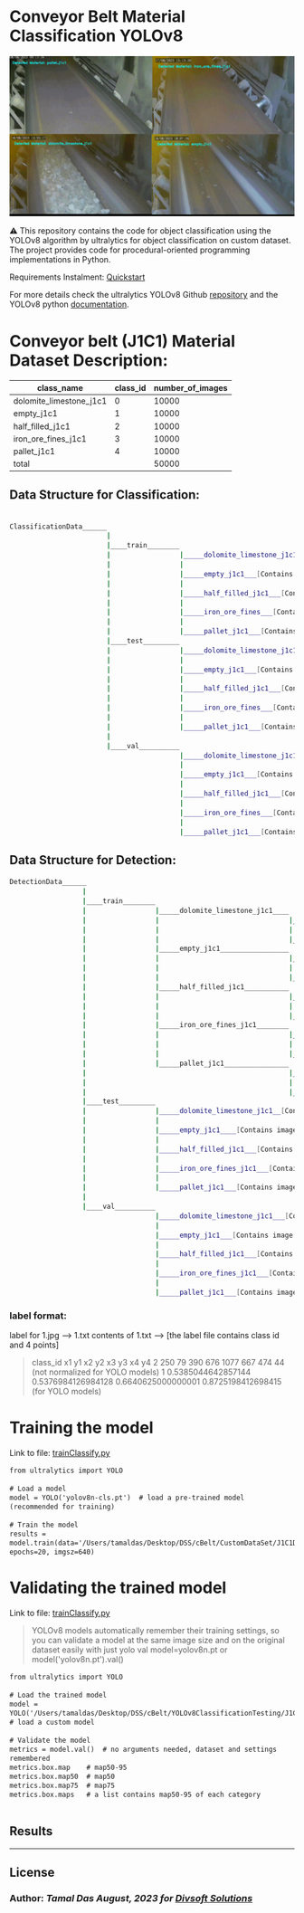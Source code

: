# Conveyor Belt Material Classification YOLOv8

<p align="center">
    <img src="https://github.com/tfortamal/Conveyor-Belt-Material-Classification-YOLOv8/blob/1ddd61c07913985b172c1db8b59fdb3e6574628d/img/cbelt.gif" width=800>
</p>

⚠️ This repository contains the code for object classification using the YOLOv8 algorithm by ultralytics for object classification on custom dataset. The project provides code for procedural-oriented programming implementations in Python.    

Requirements Instalment: [Quickstart](https://docs.ultralytics.com/quickstart/)

For more details check the ultralytics YOLOv8 Github [repository](https://github.com/ultralytics/ultralytics) and the YOLOv8 python [documentation](https://docs.ultralytics.com/usage/python/#train).


# Conveyor belt (J1C1) Material Dataset Description:

class_name    | class_id      | number_of_images                |
 ------------ | ------------- | ------------                    | 
| dolomite_limestone_j1c1     | 0         |        10000        |
| empty_j1c1                  | 1         |        10000        |
| half_filled_j1c1            | 2         |        10000        |
| iron_ore_fines_j1c1         | 3         |        10000        |
| pallet_j1c1                 | 4         |        10000        |
| total                       |           |        50000        |


## Data Structure for Classification:
```bash

ClassificationData______
                        |
                        |____train________
                        |                 |_____dolomite_limestone_j1c1___[Contains image only]
                        |                 |                    
                        |                 |_____empty_j1c1___[Contains image only]
                        |                 |                    
                        |                 |_____half_filled_j1c1___[Contains image only]
                        |                 |                    
                        |                 |_____iron_ore_fines___[Contains image only]
                        |                 |                    
                        |                 |_____pallet_j1c1___[Contains image only]            
                        |____test_________
                        |                 |_____dolomite_limestone_j1c1___[Contains image only]
                        |                 |
                        |                 |_____empty_j1c1___[Contains image only]
                        |                 |
                        |                 |_____half_filled_j1c1___[Contains image only]
                        |                 |
                        |                 |_____iron_ore_fines___[Contains image only]
                        |                 |
                        |                 |_____pallet_j1c1___[Contains image only]
                        |
                        |____val__________
                                          |_____dolomite_limestone_j1c1___[Contains image only]
                                          |
                                          |_____empty_j1c1___[Contains image only]
                                          |
                                          |_____half_filled_j1c1___[Contains image only]
                                          |
                                          |_____iron_ore_fines___[Contains image only]
                                          |
                                          |_____pallet_j1c1___[Contains image only]

```

## **Data Structure for Detection:**
```bash
DetectionData______
                  |
                  |____train________
                  |                 |_____dolomite_limestone_j1c1____
                  |                 |                                |___image
                  |                 |                                |
                  |                 |                                |___label
                  |                 |_____empty_j1c1_________________
                  |                 |                                |___image
                  |                 |                                |
                  |                 |                                |___label
                  |                 |_____half_filled_j1c1___________
                  |                 |                                |___image
                  |                 |                                |
                  |                 |                                |___label
                  |                 |_____iron_ore_fines_j1c1________
                  |                 |                                |___image
                  |                 |                                |
                  |                 |                                |___label
                  |                 |_____pallet_j1c1________________
                  |                                                  |___image
                  |                                                  |
                  |                                                  |___label
                  |____test_________
                  |                 |_____dolomite_limestone_j1c1__[Contains image and label]
                  |                 |
                  |                 |_____empty_j1c1____[Contains image and label]
                  |                 |
                  |                 |_____half_filled_j1c1___[Contains image and label]
                  |                 |
                  |                 |_____iron_ore_fines_j1c1___[Contains image and label]
                  |                 |
                  |                 |_____pallet_j1c1___[Contains image and label]
                  |
                  |____val__________
                                    |_____dolomite_limestone_j1c1___[Contains image and label]
                                    |
                                    |_____empty_j1c1___[Contains image and label]
                                    |
                                    |_____half_filled_j1c1___[Contains image and label]
                                    |
                                    |_____iron_ore_fines_j1c1___[Contains image and label]
                                    |
                                    |_____pallet_j1c1___[Contains image and label]
```

### label format:
label for 1.jpg --> 1.txt
contents of 1.txt --> [the label file contains class id and 4 points]
> class_id x1 y1 x2 y2 x3 y3 x4 y4
> 2 250 79 390 676 1077 667 474 44 (not normalized for YOLO models)
> 1 0.5385044642857144 0.5376984126984128 0.6640625000000001 0.8725198412698415 (for YOLO models)

# Training the model
Link to file: [trainClassify.py]()
```
from ultralytics import YOLO

# Load a model
model = YOLO('yolov8n-cls.pt')  # load a pre-trained model (recommended for training)

# Train the model
results = model.train(data='/Users/tamaldas/Desktop/DSS/cBelt/CustomDataSet/J1C1DataYOLO/classificationData/Data', epochs=20, imgsz=640)

```
# Validating the trained model
Link to file: [trainClassify.py]()

> YOLOv8 models automatically remember their training settings, so you can validate a model at the same image size and on the original dataset easily with just yolo val model=yolov8n.pt or model('yolov8n.pt').val()

```
from ultralytics import YOLO

# Load the trained model
model = YOLO('/Users/tamaldas/Desktop/DSS/cBelt/YOLOv8ClassificationTesting/J1C1/runs/classify/train2/weights/best.pt')  # load a custom model

# Validate the model
metrics = model.val()  # no arguments needed, dataset and settings remembered
metrics.box.map    # map50-95
metrics.box.map50  # map50
metrics.box.map75  # map75
metrics.box.maps   # a list contains map50-95 of each category


```
## Results
---
## License 
### Author: _**Tamal Das** August, 2023 for **[Divsoft Solutions](https://divsoftsolutions.com)**_
